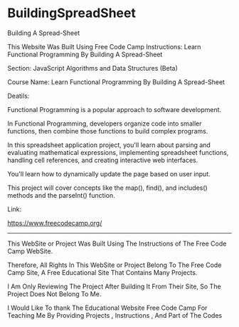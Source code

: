 # BuildingSpreadSheet
Building A Spread-Sheet

This Website Was Built Using Free Code Camp Instructions: Learn Functional Programming By Building A Spread-Sheet

Section: JavaScript Algorithms and Data Structures (Beta)

Course Name: Learn Functional Programming By Building A Spread-Sheet

Deatils:

Functional Programming is a popular approach to software development. 

In Functional Programming, developers organize code into smaller functions, then combine those functions to build complex programs.

In this spreadsheet application project, you'll learn about parsing and evaluating mathematical expressions, implementing spreadsheet functions, handling cell references, and creating interactive web interfaces. 

You'll learn how to dynamically update the page based on user input.

This project will cover concepts like the map(), find(), and includes() methods and the parseInt() function.


Link:

https://www.freecodecamp.org/

---------------------------------------------------------------------------------------------------------------------------------------------------------------------------------------------------------------------

This WebSite or Project Was Built Using The Instructions of The Free Code Camp WebSite.

Therefore, All Rights In This WebSite or Project Belong To The Free Code Camp Site, A Free Educational Site That Contains Many Projects.

I Am Only Reviewing The Project After Building It From Their Site, So The Project Does Not Belong To Me.

I Would Like To thank The Educational Website Free Code Camp For Teaching Me By Providing Projects , Instructions , And Part of The Codes


